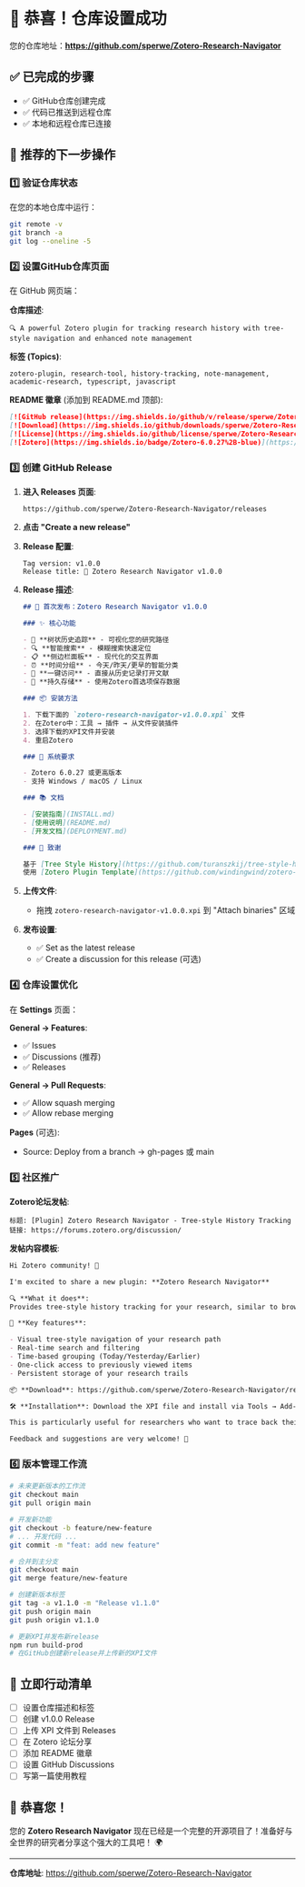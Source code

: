 # 🎉 恭喜！仓库设置成功

您的仓库地址：**https://github.com/sperwe/Zotero-Research-Navigator**

## ✅ 已完成的步骤

- ✅ GitHub仓库创建完成
- ✅ 代码已推送到远程仓库
- ✅ 本地和远程仓库已连接

## 🔧 推荐的下一步操作

### 1️⃣ **验证仓库状态**

在您的本地仓库中运行：

```bash
git remote -v
git branch -a
git log --oneline -5
```

### 2️⃣ **设置GitHub仓库页面**

在 GitHub 网页端：

**仓库描述**:

```
🔍 A powerful Zotero plugin for tracking research history with tree-style navigation and enhanced note management
```

**标签 (Topics)**:

```
zotero-plugin, research-tool, history-tracking, note-management, academic-research, typescript, javascript
```

**README 徽章** (添加到 README.md 顶部):

```markdown
[![GitHub release](https://img.shields.io/github/v/release/sperwe/Zotero-Research-Navigator)](https://github.com/sperwe/Zotero-Research-Navigator/releases)
[![Download](https://img.shields.io/github/downloads/sperwe/Zotero-Research-Navigator/total)](https://github.com/sperwe/Zotero-Research-Navigator/releases)
[![License](https://img.shields.io/github/license/sperwe/Zotero-Research-Navigator)](LICENSE)
[![Zotero](https://img.shields.io/badge/Zotero-6.0.27%2B-blue)](https://www.zotero.org/)
```

### 3️⃣ **创建 GitHub Release**

1. **进入 Releases 页面**:

   ```
   https://github.com/sperwe/Zotero-Research-Navigator/releases
   ```

2. **点击 "Create a new release"**

3. **Release 配置**:

   ```
   Tag version: v1.0.0
   Release title: 🎉 Zotero Research Navigator v1.0.0
   ```

4. **Release 描述**:

   ```markdown
   ## 🚀 首次发布：Zotero Research Navigator v1.0.0

   ### ✨ 核心功能

   - 🌳 **树状历史追踪** - 可视化您的研究路径
   - 🔍 **智能搜索** - 模糊搜索快速定位
   - 📋 **侧边栏面板** - 现代化的交互界面
   - ⏰ **时间分组** - 今天/昨天/更早的智能分类
   - 🎯 **一键访问** - 直接从历史记录打开文献
   - 💾 **持久存储** - 使用Zotero首选项保存数据

   ### 📦 安装方法

   1. 下载下面的 `zotero-research-navigator-v1.0.0.xpi` 文件
   2. 在Zotero中：工具 → 插件 → 从文件安装插件
   3. 选择下载的XPI文件并安装
   4. 重启Zotero

   ### 🔧 系统要求

   - Zotero 6.0.27 或更高版本
   - 支持 Windows / macOS / Linux

   ### 📚 文档

   - [安装指南](INSTALL.md)
   - [使用说明](README.md)
   - [开发文档](DEPLOYMENT.md)

   ### 🙏 致谢

   基于 [Tree Style History](https://github.com/turanszkij/tree-style-history) 浏览器扩展改造
   使用 [Zotero Plugin Template](https://github.com/windingwind/zotero-plugin-template) 开发框架
   ```

5. **上传文件**:
   - 拖拽 `zotero-research-navigator-v1.0.0.xpi` 到 "Attach binaries" 区域

6. **发布设置**:
   - ✅ Set as the latest release
   - ✅ Create a discussion for this release (可选)

### 4️⃣ **仓库设置优化**

在 **Settings** 页面：

**General → Features**:

- ✅ Issues
- ✅ Discussions (推荐)
- ✅ Releases

**General → Pull Requests**:

- ✅ Allow squash merging
- ✅ Allow rebase merging

**Pages** (可选):

- Source: Deploy from a branch → gh-pages 或 main

### 5️⃣ **社区推广**

**Zotero论坛发帖**:

```
标题: [Plugin] Zotero Research Navigator - Tree-style History Tracking
链接: https://forums.zotero.org/discussion/
```

**发帖内容模板**:

```markdown
Hi Zotero community! 👋

I'm excited to share a new plugin: **Zotero Research Navigator**

🔍 **What it does**:
Provides tree-style history tracking for your research, similar to browser history but for Zotero items and collections.

🌟 **Key features**:

- Visual tree-style navigation of your research path
- Real-time search and filtering
- Time-based grouping (Today/Yesterday/Earlier)
- One-click access to previously viewed items
- Persistent storage of your research trails

📦 **Download**: https://github.com/sperwe/Zotero-Research-Navigator/releases

🛠️ **Installation**: Download the XPI file and install via Tools → Add-ons

This is particularly useful for researchers who want to trace back their literature review paths and understand how they discovered certain papers.

Feedback and suggestions are very welcome! 🙏
```

### 6️⃣ **版本管理工作流**

```bash
# 未来更新版本的工作流
git checkout main
git pull origin main

# 开发新功能
git checkout -b feature/new-feature
# ... 开发代码 ...
git commit -m "feat: add new feature"

# 合并到主分支
git checkout main
git merge feature/new-feature

# 创建新版本标签
git tag -a v1.1.0 -m "Release v1.1.0"
git push origin main
git push origin v1.1.0

# 更新XPI并发布新release
npm run build-prod
# 在GitHub创建新release并上传新的XPI文件
```

## 🎯 立即行动清单

- [ ] 设置仓库描述和标签
- [ ] 创建 v1.0.0 Release
- [ ] 上传 XPI 文件到 Releases
- [ ] 在 Zotero 论坛分享
- [ ] 添加 README 徽章
- [ ] 设置 GitHub Discussions
- [ ] 写第一篇使用教程

## 🚀 恭喜您！

您的 **Zotero Research Navigator** 现在已经是一个完整的开源项目了！准备好与全世界的研究者分享这个强大的工具吧！ 🌍

---

**仓库地址**: https://github.com/sperwe/Zotero-Research-Navigator

